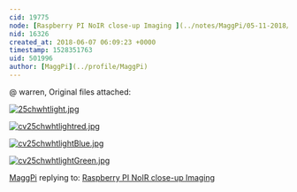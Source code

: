```yaml
---
cid: 19775
node: [Raspberry PI NoIR close-up Imaging ](../notes/MaggPi/05-11-2018/raspberry-pi-noir-close-up-imaging)
nid: 16326
created_at: 2018-06-07 06:09:23 +0000
timestamp: 1528351763
uid: 501996
author: [MaggPi](../profile/MaggPi)
---
```


@ warren, Original files attached:

[![25chwhtlight.jpg](/i/25142)](/i/25142)

[![cv25chwhtlightred.jpg](/i/25143)](/i/25143)



[![cv25chwhtlightBlue.jpg](/i/25144)](/i/25144)


[![cv25chwhtlightGreen.jpg](/i/25145)](/i/25145)



[MaggPi](../profile/MaggPi) replying to: [Raspberry PI NoIR close-up Imaging ](../notes/MaggPi/05-11-2018/raspberry-pi-noir-close-up-imaging)


